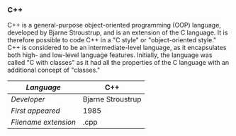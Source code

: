 ### C++
C++ is a general-purpose object-oriented programming (OOP) language, developed by Bjarne Stroustrup, and is an extension of the C language. It is therefore possible to code C++ in a "C style" or "object-oriented style." C++ is considered to be an intermediate-level language, as it encapsulates both high- and low-level language features. Initially, the language was called "C with classes" as it had all the properties of the C language with an additional concept of "classes."

|_Language_|C++|
|-|-|
|_Developer_|Bjarne Stroustrup|
|_First appeared_|1985|
|_Filename extension_|.cpp|